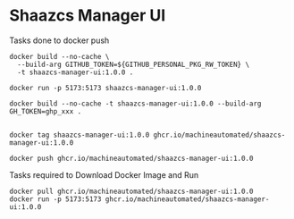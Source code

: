 # Shaazcs Manager UI

Tasks done to docker push

```
docker build --no-cache \
  --build-arg GITHUB_TOKEN=${GITHUB_PERSONAL_PKG_RW_TOKEN} \
  -t shaazcs-manager-ui:1.0.0 .

docker run -p 5173:5173 shaazcs-manager-ui:1.0.0

docker build --no-cache -t shaazcs-manager-ui:1.0.0 --build-arg GH_TOKEN=ghp_xxx .


docker tag shaazcs-manager-ui:1.0.0 ghcr.io/machineautomated/shaazcs-manager-ui:1.0.0

docker push ghcr.io/machineautomated/shaazcs-manager-ui:1.0.0
```

Tasks required to Download Docker Image and Run

```
docker pull ghcr.io/machineautomated/shaazcs-manager-ui:1.0.0
docker run -p 5173:5173 ghcr.io/machineautomated/shaazcs-manager-ui:1.0.0
```